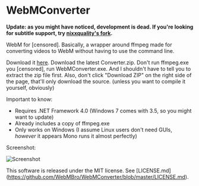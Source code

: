 WebMConverter
=============
__Update: as you might have noticed, development is dead. If you're looking for subtitle support, try [nixxquality's fork](https://github.com/nixxquality/WebMConverter).__


WebM for [censored]. Basically, a wrapper around ffmpeg made for converting videos to WebM without having to use the command line.

Download it [here](https://github.com/WebMBro/WebMConverter/releases).
Download the latest Converter.zip.
Don't run ffmpeg.exe you [censored], run WebMConverter.exe.
And I shouldn't have to tell you to extract the zip file first.
Also, don't click "Download ZIP" on the right side of the page, that'll only download the source. (unless you want to compile it yourself, obviously)

Important to know:
* Requires .NET Framework 4.0 (Windows 7 comes with 3.5, so you might want to update)
* Already includes a copy of ffmpeg.exe
* Only works on Windows (I assume Linux users don't need GUIs, _however_ it appears Mono runs it almost perfectly)

Screenshot:

![Screenshot](http://i.imgur.com/kMqU7zM.png)

This software is released under the MIT license. See [LICENSE.md] (https://github.com/WebMBro/WebMConverter/blob/master/LICENSE.md).
